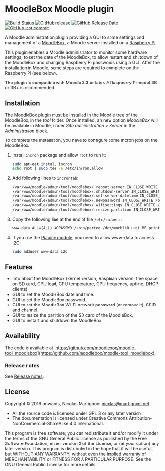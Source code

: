 # MoodleBox Moodle plugin

[![Build Status](https://travis-ci.org/moodlebox/moodle-tool_moodlebox.svg?branch=master)](https://travis-ci.org/moodlebox/moodle-tool_moodlebox)
[![GitHub release](https://img.shields.io/github/release/moodlebox/moodle-tool_moodlebox.svg)](https://github.com/moodlebox/moodle-tool_moodlebox/releases/latest)
[![GitHub Release Date](https://img.shields.io/github/release-date/moodlebox/moodle-tool_moodlebox.svg)](https://github.com/moodlebox/moodle-tool_moodlebox/releases/latest)
[![GitHub last commit](https://img.shields.io/github/last-commit/moodlebox/moodle-tool_moodlebox.svg)](https://github.com/moodlebox/moodlebox/commits/)


A Moodle administration plugin providing a GUI to some settings and management of a [MoodleBox](https://moodlebox.net/), a Moodle server installed on a [Raspberry Pi](https://www.raspberrypi.org/).

This plugin enables a Moodle administrator to monitor some hardware settings, to set the date of the MoodleBox, to allow restart and shutdown of the MoodleBox and changing Raspberry Pi passwords using a GUI. After the installation in Moodle, some steps are required to complete on the Raspberry Pi (see below).

The plugin is compatible with Moodle 3.3 or later. A Raspberry Pi model 3B or 3B+ is recommended.

## Installation

The MoodleBox plugin must be installed in the Moodle tree of the MoodleBox, in the _tool_ folder. Once installed, an new option _MoodleBox_ will be available in Moodle, under _Site administration > Server_ in the _Administration_ block.

To complete the installation, you have to configure some incron jobs on the MoodleBox.

1. Install `incron` package and allow `root` to run it:
    ```bash
    sudo apt-get install incron
    echo root | sudo tee -a /etc/incron.allow
    ```

1. Add following lines to `incrontab`:
    ```bash
    /var/www/moodle/admin/tool/moodlebox/.reboot-server IN_CLOSE_WRITE /sbin/shutdown -r now
    /var/www/moodle/admin/tool/moodlebox/.shutdown-server IN_CLOSE_WRITE /sbin/shutdown -h now
    /var/www/moodle/admin/tool/moodlebox/.set-server-datetime IN_CLOSE_WRITE /bin/bash /var/www/moodle/admin/tool/moodlebox/.set-server-datetime
    /var/www/moodle/admin/tool/moodlebox/.newpassword IN_CLOSE_WRITE /bin/bash /var/www/moodle/admin/tool/moodlebox/bin/changepassword.sh
    /var/www/moodle/admin/tool/moodlebox/.wifisettings IN_CLOSE_WRITE /bin/bash /var/www/moodle/admin/tool/moodlebox/bin/changewifisettings.sh
    /var/www/moodle/admin/tool/moodlebox/.resize-partition IN_CLOSE_WRITE /bin/bash /var/www/moodle/admin/tool/moodlebox/bin/resizepartition.sh
    ```

1. Copy the following line at the end of file `/etc/sudoers`:
    ```bash
    www-data ALL=(ALL) NOPASSWD:/sbin/parted /dev/mmcblk0 unit MB print free
    ```

1. If you use the [PiJuice module](https://github.com/PiSupply/PiJuice), you need to allow www-data to access I2C:
    ```bash
    sudo adduser www-data i2c
    ```

## Features

- Info about the MoodleBox (kernel version, Raspbian version, free space on SD card, CPU load, CPU temperature, CPU frequency, uptime, DHCP clients).
- GUI to set the MoodleBox date and time.
- GUI to set the MoodleBox password.
- GUI to set the MoodleBox Wi-Fi network password (or remove it), SSID and channel.
- GUI to resize the partition of the SD card of the MoodleBox.
- GUI to restart and shutdown the MoodleBox.

## Availability

The code is available at [https://github.com/moodlebox/moodle-tool_moodlebox](https://github.com/moodlebox/moodle-tool_moodlebox).

### Release notes

See [Release notes](https://github.com/moodlebox/moodle-tool_moodlebox/blob/master/CHANGELOG.md).

## License

Copyright © 2016 onwards, Nicolas Martignoni <nicolas@martignoni.net>

- All the source code is licensed under GPL 3 or any later version
- The documentation is licensed under Creative Commons Attribution-NonCommercial-ShareAlike 4.0 International.

This program is free software; you can redistribute it and/or modify it under the terms of the GNU General Public License as published by the Free Software Foundation; either version 3 of the License, or (at your option) any later version. This program is distributed in the hope that it will be useful, but WITHOUT ANY WARRANTY; without even the implied warranty of MERCHANTABILITY or FITNESS FOR A PARTICULAR PURPOSE. See the GNU General Public License for more details.


